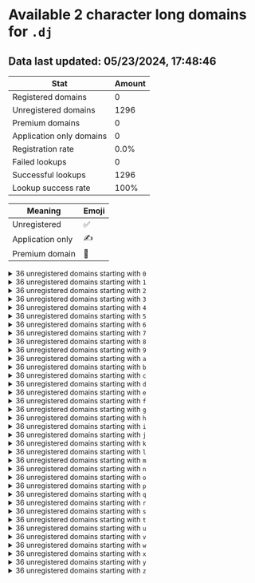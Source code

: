 # Available 2 character long domains for `.dj`

## Data last updated: 05/23/2024, 17:48:46

|Stat|Amount|
|--|--|
|Registered domains|0|
|Unregistered domains|1296|
|Premium domains|0|
|Application only domains|0|
|Registration rate|0.0%|
|Failed lookups|0|
|Successful lookups|1296|
|Lookup success rate|100%|


|Meaning|Emoji|
|--|--|
|Unregistered|:white_check_mark:|
|Application only|:writing_hand:|
|Premium domain|:gem:|

<details>
<summary>36 unregistered domains starting with <bold><code>0</code></bold></summary>

|Type|Domain|
|--|--|
|:white_check_mark:|`00.dj`|
|:white_check_mark:|`01.dj`|
|:white_check_mark:|`02.dj`|
|:white_check_mark:|`03.dj`|
|:white_check_mark:|`04.dj`|
|:white_check_mark:|`05.dj`|
|:white_check_mark:|`06.dj`|
|:white_check_mark:|`07.dj`|
|:white_check_mark:|`08.dj`|
|:white_check_mark:|`09.dj`|
|:white_check_mark:|`0a.dj`|
|:white_check_mark:|`0b.dj`|
|:white_check_mark:|`0c.dj`|
|:white_check_mark:|`0d.dj`|
|:white_check_mark:|`0e.dj`|
|:white_check_mark:|`0f.dj`|
|:white_check_mark:|`0g.dj`|
|:white_check_mark:|`0h.dj`|
|:white_check_mark:|`0i.dj`|
|:white_check_mark:|`0j.dj`|
|:white_check_mark:|`0k.dj`|
|:white_check_mark:|`0l.dj`|
|:white_check_mark:|`0m.dj`|
|:white_check_mark:|`0n.dj`|
|:white_check_mark:|`0o.dj`|
|:white_check_mark:|`0p.dj`|
|:white_check_mark:|`0q.dj`|
|:white_check_mark:|`0r.dj`|
|:white_check_mark:|`0s.dj`|
|:white_check_mark:|`0t.dj`|
|:white_check_mark:|`0u.dj`|
|:white_check_mark:|`0v.dj`|
|:white_check_mark:|`0w.dj`|
|:white_check_mark:|`0x.dj`|
|:white_check_mark:|`0y.dj`|
|:white_check_mark:|`0z.dj`|
</details>
<details>
<summary>36 unregistered domains starting with <bold><code>1</code></bold></summary>

|Type|Domain|
|--|--|
|:white_check_mark:|`10.dj`|
|:white_check_mark:|`11.dj`|
|:white_check_mark:|`12.dj`|
|:white_check_mark:|`13.dj`|
|:white_check_mark:|`14.dj`|
|:white_check_mark:|`15.dj`|
|:white_check_mark:|`16.dj`|
|:white_check_mark:|`17.dj`|
|:white_check_mark:|`18.dj`|
|:white_check_mark:|`19.dj`|
|:white_check_mark:|`1a.dj`|
|:white_check_mark:|`1b.dj`|
|:white_check_mark:|`1c.dj`|
|:white_check_mark:|`1d.dj`|
|:white_check_mark:|`1e.dj`|
|:white_check_mark:|`1f.dj`|
|:white_check_mark:|`1g.dj`|
|:white_check_mark:|`1h.dj`|
|:white_check_mark:|`1i.dj`|
|:white_check_mark:|`1j.dj`|
|:white_check_mark:|`1k.dj`|
|:white_check_mark:|`1l.dj`|
|:white_check_mark:|`1m.dj`|
|:white_check_mark:|`1n.dj`|
|:white_check_mark:|`1o.dj`|
|:white_check_mark:|`1p.dj`|
|:white_check_mark:|`1q.dj`|
|:white_check_mark:|`1r.dj`|
|:white_check_mark:|`1s.dj`|
|:white_check_mark:|`1t.dj`|
|:white_check_mark:|`1u.dj`|
|:white_check_mark:|`1v.dj`|
|:white_check_mark:|`1w.dj`|
|:white_check_mark:|`1x.dj`|
|:white_check_mark:|`1y.dj`|
|:white_check_mark:|`1z.dj`|
</details>
<details>
<summary>36 unregistered domains starting with <bold><code>2</code></bold></summary>

|Type|Domain|
|--|--|
|:white_check_mark:|`20.dj`|
|:white_check_mark:|`21.dj`|
|:white_check_mark:|`22.dj`|
|:white_check_mark:|`23.dj`|
|:white_check_mark:|`24.dj`|
|:white_check_mark:|`25.dj`|
|:white_check_mark:|`26.dj`|
|:white_check_mark:|`27.dj`|
|:white_check_mark:|`28.dj`|
|:white_check_mark:|`29.dj`|
|:white_check_mark:|`2a.dj`|
|:white_check_mark:|`2b.dj`|
|:white_check_mark:|`2c.dj`|
|:white_check_mark:|`2d.dj`|
|:white_check_mark:|`2e.dj`|
|:white_check_mark:|`2f.dj`|
|:white_check_mark:|`2g.dj`|
|:white_check_mark:|`2h.dj`|
|:white_check_mark:|`2i.dj`|
|:white_check_mark:|`2j.dj`|
|:white_check_mark:|`2k.dj`|
|:white_check_mark:|`2l.dj`|
|:white_check_mark:|`2m.dj`|
|:white_check_mark:|`2n.dj`|
|:white_check_mark:|`2o.dj`|
|:white_check_mark:|`2p.dj`|
|:white_check_mark:|`2q.dj`|
|:white_check_mark:|`2r.dj`|
|:white_check_mark:|`2s.dj`|
|:white_check_mark:|`2t.dj`|
|:white_check_mark:|`2u.dj`|
|:white_check_mark:|`2v.dj`|
|:white_check_mark:|`2w.dj`|
|:white_check_mark:|`2x.dj`|
|:white_check_mark:|`2y.dj`|
|:white_check_mark:|`2z.dj`|
</details>
<details>
<summary>36 unregistered domains starting with <bold><code>3</code></bold></summary>

|Type|Domain|
|--|--|
|:white_check_mark:|`30.dj`|
|:white_check_mark:|`31.dj`|
|:white_check_mark:|`32.dj`|
|:white_check_mark:|`33.dj`|
|:white_check_mark:|`34.dj`|
|:white_check_mark:|`35.dj`|
|:white_check_mark:|`36.dj`|
|:white_check_mark:|`37.dj`|
|:white_check_mark:|`38.dj`|
|:white_check_mark:|`39.dj`|
|:white_check_mark:|`3a.dj`|
|:white_check_mark:|`3b.dj`|
|:white_check_mark:|`3c.dj`|
|:white_check_mark:|`3d.dj`|
|:white_check_mark:|`3e.dj`|
|:white_check_mark:|`3f.dj`|
|:white_check_mark:|`3g.dj`|
|:white_check_mark:|`3h.dj`|
|:white_check_mark:|`3i.dj`|
|:white_check_mark:|`3j.dj`|
|:white_check_mark:|`3k.dj`|
|:white_check_mark:|`3l.dj`|
|:white_check_mark:|`3m.dj`|
|:white_check_mark:|`3n.dj`|
|:white_check_mark:|`3o.dj`|
|:white_check_mark:|`3p.dj`|
|:white_check_mark:|`3q.dj`|
|:white_check_mark:|`3r.dj`|
|:white_check_mark:|`3s.dj`|
|:white_check_mark:|`3t.dj`|
|:white_check_mark:|`3u.dj`|
|:white_check_mark:|`3v.dj`|
|:white_check_mark:|`3w.dj`|
|:white_check_mark:|`3x.dj`|
|:white_check_mark:|`3y.dj`|
|:white_check_mark:|`3z.dj`|
</details>
<details>
<summary>36 unregistered domains starting with <bold><code>4</code></bold></summary>

|Type|Domain|
|--|--|
|:white_check_mark:|`40.dj`|
|:white_check_mark:|`41.dj`|
|:white_check_mark:|`42.dj`|
|:white_check_mark:|`43.dj`|
|:white_check_mark:|`44.dj`|
|:white_check_mark:|`45.dj`|
|:white_check_mark:|`46.dj`|
|:white_check_mark:|`47.dj`|
|:white_check_mark:|`48.dj`|
|:white_check_mark:|`49.dj`|
|:white_check_mark:|`4a.dj`|
|:white_check_mark:|`4b.dj`|
|:white_check_mark:|`4c.dj`|
|:white_check_mark:|`4d.dj`|
|:white_check_mark:|`4e.dj`|
|:white_check_mark:|`4f.dj`|
|:white_check_mark:|`4g.dj`|
|:white_check_mark:|`4h.dj`|
|:white_check_mark:|`4i.dj`|
|:white_check_mark:|`4j.dj`|
|:white_check_mark:|`4k.dj`|
|:white_check_mark:|`4l.dj`|
|:white_check_mark:|`4m.dj`|
|:white_check_mark:|`4n.dj`|
|:white_check_mark:|`4o.dj`|
|:white_check_mark:|`4p.dj`|
|:white_check_mark:|`4q.dj`|
|:white_check_mark:|`4r.dj`|
|:white_check_mark:|`4s.dj`|
|:white_check_mark:|`4t.dj`|
|:white_check_mark:|`4u.dj`|
|:white_check_mark:|`4v.dj`|
|:white_check_mark:|`4w.dj`|
|:white_check_mark:|`4x.dj`|
|:white_check_mark:|`4y.dj`|
|:white_check_mark:|`4z.dj`|
</details>
<details>
<summary>36 unregistered domains starting with <bold><code>5</code></bold></summary>

|Type|Domain|
|--|--|
|:white_check_mark:|`50.dj`|
|:white_check_mark:|`51.dj`|
|:white_check_mark:|`52.dj`|
|:white_check_mark:|`53.dj`|
|:white_check_mark:|`54.dj`|
|:white_check_mark:|`55.dj`|
|:white_check_mark:|`56.dj`|
|:white_check_mark:|`57.dj`|
|:white_check_mark:|`58.dj`|
|:white_check_mark:|`59.dj`|
|:white_check_mark:|`5a.dj`|
|:white_check_mark:|`5b.dj`|
|:white_check_mark:|`5c.dj`|
|:white_check_mark:|`5d.dj`|
|:white_check_mark:|`5e.dj`|
|:white_check_mark:|`5f.dj`|
|:white_check_mark:|`5g.dj`|
|:white_check_mark:|`5h.dj`|
|:white_check_mark:|`5i.dj`|
|:white_check_mark:|`5j.dj`|
|:white_check_mark:|`5k.dj`|
|:white_check_mark:|`5l.dj`|
|:white_check_mark:|`5m.dj`|
|:white_check_mark:|`5n.dj`|
|:white_check_mark:|`5o.dj`|
|:white_check_mark:|`5p.dj`|
|:white_check_mark:|`5q.dj`|
|:white_check_mark:|`5r.dj`|
|:white_check_mark:|`5s.dj`|
|:white_check_mark:|`5t.dj`|
|:white_check_mark:|`5u.dj`|
|:white_check_mark:|`5v.dj`|
|:white_check_mark:|`5w.dj`|
|:white_check_mark:|`5x.dj`|
|:white_check_mark:|`5y.dj`|
|:white_check_mark:|`5z.dj`|
</details>
<details>
<summary>36 unregistered domains starting with <bold><code>6</code></bold></summary>

|Type|Domain|
|--|--|
|:white_check_mark:|`60.dj`|
|:white_check_mark:|`61.dj`|
|:white_check_mark:|`62.dj`|
|:white_check_mark:|`63.dj`|
|:white_check_mark:|`64.dj`|
|:white_check_mark:|`65.dj`|
|:white_check_mark:|`66.dj`|
|:white_check_mark:|`67.dj`|
|:white_check_mark:|`68.dj`|
|:white_check_mark:|`69.dj`|
|:white_check_mark:|`6a.dj`|
|:white_check_mark:|`6b.dj`|
|:white_check_mark:|`6c.dj`|
|:white_check_mark:|`6d.dj`|
|:white_check_mark:|`6e.dj`|
|:white_check_mark:|`6f.dj`|
|:white_check_mark:|`6g.dj`|
|:white_check_mark:|`6h.dj`|
|:white_check_mark:|`6i.dj`|
|:white_check_mark:|`6j.dj`|
|:white_check_mark:|`6k.dj`|
|:white_check_mark:|`6l.dj`|
|:white_check_mark:|`6m.dj`|
|:white_check_mark:|`6n.dj`|
|:white_check_mark:|`6o.dj`|
|:white_check_mark:|`6p.dj`|
|:white_check_mark:|`6q.dj`|
|:white_check_mark:|`6r.dj`|
|:white_check_mark:|`6s.dj`|
|:white_check_mark:|`6t.dj`|
|:white_check_mark:|`6u.dj`|
|:white_check_mark:|`6v.dj`|
|:white_check_mark:|`6w.dj`|
|:white_check_mark:|`6x.dj`|
|:white_check_mark:|`6y.dj`|
|:white_check_mark:|`6z.dj`|
</details>
<details>
<summary>36 unregistered domains starting with <bold><code>7</code></bold></summary>

|Type|Domain|
|--|--|
|:white_check_mark:|`70.dj`|
|:white_check_mark:|`71.dj`|
|:white_check_mark:|`72.dj`|
|:white_check_mark:|`73.dj`|
|:white_check_mark:|`74.dj`|
|:white_check_mark:|`75.dj`|
|:white_check_mark:|`76.dj`|
|:white_check_mark:|`77.dj`|
|:white_check_mark:|`78.dj`|
|:white_check_mark:|`79.dj`|
|:white_check_mark:|`7a.dj`|
|:white_check_mark:|`7b.dj`|
|:white_check_mark:|`7c.dj`|
|:white_check_mark:|`7d.dj`|
|:white_check_mark:|`7e.dj`|
|:white_check_mark:|`7f.dj`|
|:white_check_mark:|`7g.dj`|
|:white_check_mark:|`7h.dj`|
|:white_check_mark:|`7i.dj`|
|:white_check_mark:|`7j.dj`|
|:white_check_mark:|`7k.dj`|
|:white_check_mark:|`7l.dj`|
|:white_check_mark:|`7m.dj`|
|:white_check_mark:|`7n.dj`|
|:white_check_mark:|`7o.dj`|
|:white_check_mark:|`7p.dj`|
|:white_check_mark:|`7q.dj`|
|:white_check_mark:|`7r.dj`|
|:white_check_mark:|`7s.dj`|
|:white_check_mark:|`7t.dj`|
|:white_check_mark:|`7u.dj`|
|:white_check_mark:|`7v.dj`|
|:white_check_mark:|`7w.dj`|
|:white_check_mark:|`7x.dj`|
|:white_check_mark:|`7y.dj`|
|:white_check_mark:|`7z.dj`|
</details>
<details>
<summary>36 unregistered domains starting with <bold><code>8</code></bold></summary>

|Type|Domain|
|--|--|
|:white_check_mark:|`80.dj`|
|:white_check_mark:|`81.dj`|
|:white_check_mark:|`82.dj`|
|:white_check_mark:|`83.dj`|
|:white_check_mark:|`84.dj`|
|:white_check_mark:|`85.dj`|
|:white_check_mark:|`86.dj`|
|:white_check_mark:|`87.dj`|
|:white_check_mark:|`88.dj`|
|:white_check_mark:|`89.dj`|
|:white_check_mark:|`8a.dj`|
|:white_check_mark:|`8b.dj`|
|:white_check_mark:|`8c.dj`|
|:white_check_mark:|`8d.dj`|
|:white_check_mark:|`8e.dj`|
|:white_check_mark:|`8f.dj`|
|:white_check_mark:|`8g.dj`|
|:white_check_mark:|`8h.dj`|
|:white_check_mark:|`8i.dj`|
|:white_check_mark:|`8j.dj`|
|:white_check_mark:|`8k.dj`|
|:white_check_mark:|`8l.dj`|
|:white_check_mark:|`8m.dj`|
|:white_check_mark:|`8n.dj`|
|:white_check_mark:|`8o.dj`|
|:white_check_mark:|`8p.dj`|
|:white_check_mark:|`8q.dj`|
|:white_check_mark:|`8r.dj`|
|:white_check_mark:|`8s.dj`|
|:white_check_mark:|`8t.dj`|
|:white_check_mark:|`8u.dj`|
|:white_check_mark:|`8v.dj`|
|:white_check_mark:|`8w.dj`|
|:white_check_mark:|`8x.dj`|
|:white_check_mark:|`8y.dj`|
|:white_check_mark:|`8z.dj`|
</details>
<details>
<summary>36 unregistered domains starting with <bold><code>9</code></bold></summary>

|Type|Domain|
|--|--|
|:white_check_mark:|`90.dj`|
|:white_check_mark:|`91.dj`|
|:white_check_mark:|`92.dj`|
|:white_check_mark:|`93.dj`|
|:white_check_mark:|`94.dj`|
|:white_check_mark:|`95.dj`|
|:white_check_mark:|`96.dj`|
|:white_check_mark:|`97.dj`|
|:white_check_mark:|`98.dj`|
|:white_check_mark:|`99.dj`|
|:white_check_mark:|`9a.dj`|
|:white_check_mark:|`9b.dj`|
|:white_check_mark:|`9c.dj`|
|:white_check_mark:|`9d.dj`|
|:white_check_mark:|`9e.dj`|
|:white_check_mark:|`9f.dj`|
|:white_check_mark:|`9g.dj`|
|:white_check_mark:|`9h.dj`|
|:white_check_mark:|`9i.dj`|
|:white_check_mark:|`9j.dj`|
|:white_check_mark:|`9k.dj`|
|:white_check_mark:|`9l.dj`|
|:white_check_mark:|`9m.dj`|
|:white_check_mark:|`9n.dj`|
|:white_check_mark:|`9o.dj`|
|:white_check_mark:|`9p.dj`|
|:white_check_mark:|`9q.dj`|
|:white_check_mark:|`9r.dj`|
|:white_check_mark:|`9s.dj`|
|:white_check_mark:|`9t.dj`|
|:white_check_mark:|`9u.dj`|
|:white_check_mark:|`9v.dj`|
|:white_check_mark:|`9w.dj`|
|:white_check_mark:|`9x.dj`|
|:white_check_mark:|`9y.dj`|
|:white_check_mark:|`9z.dj`|
</details>
<details>
<summary>36 unregistered domains starting with <bold><code>a</code></bold></summary>

|Type|Domain|
|--|--|
|:white_check_mark:|`a0.dj`|
|:white_check_mark:|`a1.dj`|
|:white_check_mark:|`a2.dj`|
|:white_check_mark:|`a3.dj`|
|:white_check_mark:|`a4.dj`|
|:white_check_mark:|`a5.dj`|
|:white_check_mark:|`a6.dj`|
|:white_check_mark:|`a7.dj`|
|:white_check_mark:|`a8.dj`|
|:white_check_mark:|`a9.dj`|
|:white_check_mark:|`aa.dj`|
|:white_check_mark:|`ab.dj`|
|:white_check_mark:|`ac.dj`|
|:white_check_mark:|`ad.dj`|
|:white_check_mark:|`ae.dj`|
|:white_check_mark:|`af.dj`|
|:white_check_mark:|`ag.dj`|
|:white_check_mark:|`ah.dj`|
|:white_check_mark:|`ai.dj`|
|:white_check_mark:|`aj.dj`|
|:white_check_mark:|`ak.dj`|
|:white_check_mark:|`al.dj`|
|:white_check_mark:|`am.dj`|
|:white_check_mark:|`an.dj`|
|:white_check_mark:|`ao.dj`|
|:white_check_mark:|`ap.dj`|
|:white_check_mark:|`aq.dj`|
|:white_check_mark:|`ar.dj`|
|:white_check_mark:|`as.dj`|
|:white_check_mark:|`at.dj`|
|:white_check_mark:|`au.dj`|
|:white_check_mark:|`av.dj`|
|:white_check_mark:|`aw.dj`|
|:white_check_mark:|`ax.dj`|
|:white_check_mark:|`ay.dj`|
|:white_check_mark:|`az.dj`|
</details>
<details>
<summary>36 unregistered domains starting with <bold><code>b</code></bold></summary>

|Type|Domain|
|--|--|
|:white_check_mark:|`b0.dj`|
|:white_check_mark:|`b1.dj`|
|:white_check_mark:|`b2.dj`|
|:white_check_mark:|`b3.dj`|
|:white_check_mark:|`b4.dj`|
|:white_check_mark:|`b5.dj`|
|:white_check_mark:|`b6.dj`|
|:white_check_mark:|`b7.dj`|
|:white_check_mark:|`b8.dj`|
|:white_check_mark:|`b9.dj`|
|:white_check_mark:|`ba.dj`|
|:white_check_mark:|`bb.dj`|
|:white_check_mark:|`bc.dj`|
|:white_check_mark:|`bd.dj`|
|:white_check_mark:|`be.dj`|
|:white_check_mark:|`bf.dj`|
|:white_check_mark:|`bg.dj`|
|:white_check_mark:|`bh.dj`|
|:white_check_mark:|`bi.dj`|
|:white_check_mark:|`bj.dj`|
|:white_check_mark:|`bk.dj`|
|:white_check_mark:|`bl.dj`|
|:white_check_mark:|`bm.dj`|
|:white_check_mark:|`bn.dj`|
|:white_check_mark:|`bo.dj`|
|:white_check_mark:|`bp.dj`|
|:white_check_mark:|`bq.dj`|
|:white_check_mark:|`br.dj`|
|:white_check_mark:|`bs.dj`|
|:white_check_mark:|`bt.dj`|
|:white_check_mark:|`bu.dj`|
|:white_check_mark:|`bv.dj`|
|:white_check_mark:|`bw.dj`|
|:white_check_mark:|`bx.dj`|
|:white_check_mark:|`by.dj`|
|:white_check_mark:|`bz.dj`|
</details>
<details>
<summary>36 unregistered domains starting with <bold><code>c</code></bold></summary>

|Type|Domain|
|--|--|
|:white_check_mark:|`c0.dj`|
|:white_check_mark:|`c1.dj`|
|:white_check_mark:|`c2.dj`|
|:white_check_mark:|`c3.dj`|
|:white_check_mark:|`c4.dj`|
|:white_check_mark:|`c5.dj`|
|:white_check_mark:|`c6.dj`|
|:white_check_mark:|`c7.dj`|
|:white_check_mark:|`c8.dj`|
|:white_check_mark:|`c9.dj`|
|:white_check_mark:|`ca.dj`|
|:white_check_mark:|`cb.dj`|
|:white_check_mark:|`cc.dj`|
|:white_check_mark:|`cd.dj`|
|:white_check_mark:|`ce.dj`|
|:white_check_mark:|`cf.dj`|
|:white_check_mark:|`cg.dj`|
|:white_check_mark:|`ch.dj`|
|:white_check_mark:|`ci.dj`|
|:white_check_mark:|`cj.dj`|
|:white_check_mark:|`ck.dj`|
|:white_check_mark:|`cl.dj`|
|:white_check_mark:|`cm.dj`|
|:white_check_mark:|`cn.dj`|
|:white_check_mark:|`co.dj`|
|:white_check_mark:|`cp.dj`|
|:white_check_mark:|`cq.dj`|
|:white_check_mark:|`cr.dj`|
|:white_check_mark:|`cs.dj`|
|:white_check_mark:|`ct.dj`|
|:white_check_mark:|`cu.dj`|
|:white_check_mark:|`cv.dj`|
|:white_check_mark:|`cw.dj`|
|:white_check_mark:|`cx.dj`|
|:white_check_mark:|`cy.dj`|
|:white_check_mark:|`cz.dj`|
</details>
<details>
<summary>36 unregistered domains starting with <bold><code>d</code></bold></summary>

|Type|Domain|
|--|--|
|:white_check_mark:|`d0.dj`|
|:white_check_mark:|`d1.dj`|
|:white_check_mark:|`d2.dj`|
|:white_check_mark:|`d3.dj`|
|:white_check_mark:|`d4.dj`|
|:white_check_mark:|`d5.dj`|
|:white_check_mark:|`d6.dj`|
|:white_check_mark:|`d7.dj`|
|:white_check_mark:|`d8.dj`|
|:white_check_mark:|`d9.dj`|
|:white_check_mark:|`da.dj`|
|:white_check_mark:|`db.dj`|
|:white_check_mark:|`dc.dj`|
|:white_check_mark:|`dd.dj`|
|:white_check_mark:|`de.dj`|
|:white_check_mark:|`df.dj`|
|:white_check_mark:|`dg.dj`|
|:white_check_mark:|`dh.dj`|
|:white_check_mark:|`di.dj`|
|:white_check_mark:|`dj.dj`|
|:white_check_mark:|`dk.dj`|
|:white_check_mark:|`dl.dj`|
|:white_check_mark:|`dm.dj`|
|:white_check_mark:|`dn.dj`|
|:white_check_mark:|`do.dj`|
|:white_check_mark:|`dp.dj`|
|:white_check_mark:|`dq.dj`|
|:white_check_mark:|`dr.dj`|
|:white_check_mark:|`ds.dj`|
|:white_check_mark:|`dt.dj`|
|:white_check_mark:|`du.dj`|
|:white_check_mark:|`dv.dj`|
|:white_check_mark:|`dw.dj`|
|:white_check_mark:|`dx.dj`|
|:white_check_mark:|`dy.dj`|
|:white_check_mark:|`dz.dj`|
</details>
<details>
<summary>36 unregistered domains starting with <bold><code>e</code></bold></summary>

|Type|Domain|
|--|--|
|:white_check_mark:|`e0.dj`|
|:white_check_mark:|`e1.dj`|
|:white_check_mark:|`e2.dj`|
|:white_check_mark:|`e3.dj`|
|:white_check_mark:|`e4.dj`|
|:white_check_mark:|`e5.dj`|
|:white_check_mark:|`e6.dj`|
|:white_check_mark:|`e7.dj`|
|:white_check_mark:|`e8.dj`|
|:white_check_mark:|`e9.dj`|
|:white_check_mark:|`ea.dj`|
|:white_check_mark:|`eb.dj`|
|:white_check_mark:|`ec.dj`|
|:white_check_mark:|`ed.dj`|
|:white_check_mark:|`ee.dj`|
|:white_check_mark:|`ef.dj`|
|:white_check_mark:|`eg.dj`|
|:white_check_mark:|`eh.dj`|
|:white_check_mark:|`ei.dj`|
|:white_check_mark:|`ej.dj`|
|:white_check_mark:|`ek.dj`|
|:white_check_mark:|`el.dj`|
|:white_check_mark:|`em.dj`|
|:white_check_mark:|`en.dj`|
|:white_check_mark:|`eo.dj`|
|:white_check_mark:|`ep.dj`|
|:white_check_mark:|`eq.dj`|
|:white_check_mark:|`er.dj`|
|:white_check_mark:|`es.dj`|
|:white_check_mark:|`et.dj`|
|:white_check_mark:|`eu.dj`|
|:white_check_mark:|`ev.dj`|
|:white_check_mark:|`ew.dj`|
|:white_check_mark:|`ex.dj`|
|:white_check_mark:|`ey.dj`|
|:white_check_mark:|`ez.dj`|
</details>
<details>
<summary>36 unregistered domains starting with <bold><code>f</code></bold></summary>

|Type|Domain|
|--|--|
|:white_check_mark:|`f0.dj`|
|:white_check_mark:|`f1.dj`|
|:white_check_mark:|`f2.dj`|
|:white_check_mark:|`f3.dj`|
|:white_check_mark:|`f4.dj`|
|:white_check_mark:|`f5.dj`|
|:white_check_mark:|`f6.dj`|
|:white_check_mark:|`f7.dj`|
|:white_check_mark:|`f8.dj`|
|:white_check_mark:|`f9.dj`|
|:white_check_mark:|`fa.dj`|
|:white_check_mark:|`fb.dj`|
|:white_check_mark:|`fc.dj`|
|:white_check_mark:|`fd.dj`|
|:white_check_mark:|`fe.dj`|
|:white_check_mark:|`ff.dj`|
|:white_check_mark:|`fg.dj`|
|:white_check_mark:|`fh.dj`|
|:white_check_mark:|`fi.dj`|
|:white_check_mark:|`fj.dj`|
|:white_check_mark:|`fk.dj`|
|:white_check_mark:|`fl.dj`|
|:white_check_mark:|`fm.dj`|
|:white_check_mark:|`fn.dj`|
|:white_check_mark:|`fo.dj`|
|:white_check_mark:|`fp.dj`|
|:white_check_mark:|`fq.dj`|
|:white_check_mark:|`fr.dj`|
|:white_check_mark:|`fs.dj`|
|:white_check_mark:|`ft.dj`|
|:white_check_mark:|`fu.dj`|
|:white_check_mark:|`fv.dj`|
|:white_check_mark:|`fw.dj`|
|:white_check_mark:|`fx.dj`|
|:white_check_mark:|`fy.dj`|
|:white_check_mark:|`fz.dj`|
</details>
<details>
<summary>36 unregistered domains starting with <bold><code>g</code></bold></summary>

|Type|Domain|
|--|--|
|:white_check_mark:|`g0.dj`|
|:white_check_mark:|`g1.dj`|
|:white_check_mark:|`g2.dj`|
|:white_check_mark:|`g3.dj`|
|:white_check_mark:|`g4.dj`|
|:white_check_mark:|`g5.dj`|
|:white_check_mark:|`g6.dj`|
|:white_check_mark:|`g7.dj`|
|:white_check_mark:|`g8.dj`|
|:white_check_mark:|`g9.dj`|
|:white_check_mark:|`ga.dj`|
|:white_check_mark:|`gb.dj`|
|:white_check_mark:|`gc.dj`|
|:white_check_mark:|`gd.dj`|
|:white_check_mark:|`ge.dj`|
|:white_check_mark:|`gf.dj`|
|:white_check_mark:|`gg.dj`|
|:white_check_mark:|`gh.dj`|
|:white_check_mark:|`gi.dj`|
|:white_check_mark:|`gj.dj`|
|:white_check_mark:|`gk.dj`|
|:white_check_mark:|`gl.dj`|
|:white_check_mark:|`gm.dj`|
|:white_check_mark:|`gn.dj`|
|:white_check_mark:|`go.dj`|
|:white_check_mark:|`gp.dj`|
|:white_check_mark:|`gq.dj`|
|:white_check_mark:|`gr.dj`|
|:white_check_mark:|`gs.dj`|
|:white_check_mark:|`gt.dj`|
|:white_check_mark:|`gu.dj`|
|:white_check_mark:|`gv.dj`|
|:white_check_mark:|`gw.dj`|
|:white_check_mark:|`gx.dj`|
|:white_check_mark:|`gy.dj`|
|:white_check_mark:|`gz.dj`|
</details>
<details>
<summary>36 unregistered domains starting with <bold><code>h</code></bold></summary>

|Type|Domain|
|--|--|
|:white_check_mark:|`h0.dj`|
|:white_check_mark:|`h1.dj`|
|:white_check_mark:|`h2.dj`|
|:white_check_mark:|`h3.dj`|
|:white_check_mark:|`h4.dj`|
|:white_check_mark:|`h5.dj`|
|:white_check_mark:|`h6.dj`|
|:white_check_mark:|`h7.dj`|
|:white_check_mark:|`h8.dj`|
|:white_check_mark:|`h9.dj`|
|:white_check_mark:|`ha.dj`|
|:white_check_mark:|`hb.dj`|
|:white_check_mark:|`hc.dj`|
|:white_check_mark:|`hd.dj`|
|:white_check_mark:|`he.dj`|
|:white_check_mark:|`hf.dj`|
|:white_check_mark:|`hg.dj`|
|:white_check_mark:|`hh.dj`|
|:white_check_mark:|`hi.dj`|
|:white_check_mark:|`hj.dj`|
|:white_check_mark:|`hk.dj`|
|:white_check_mark:|`hl.dj`|
|:white_check_mark:|`hm.dj`|
|:white_check_mark:|`hn.dj`|
|:white_check_mark:|`ho.dj`|
|:white_check_mark:|`hp.dj`|
|:white_check_mark:|`hq.dj`|
|:white_check_mark:|`hr.dj`|
|:white_check_mark:|`hs.dj`|
|:white_check_mark:|`ht.dj`|
|:white_check_mark:|`hu.dj`|
|:white_check_mark:|`hv.dj`|
|:white_check_mark:|`hw.dj`|
|:white_check_mark:|`hx.dj`|
|:white_check_mark:|`hy.dj`|
|:white_check_mark:|`hz.dj`|
</details>
<details>
<summary>36 unregistered domains starting with <bold><code>i</code></bold></summary>

|Type|Domain|
|--|--|
|:white_check_mark:|`i0.dj`|
|:white_check_mark:|`i1.dj`|
|:white_check_mark:|`i2.dj`|
|:white_check_mark:|`i3.dj`|
|:white_check_mark:|`i4.dj`|
|:white_check_mark:|`i5.dj`|
|:white_check_mark:|`i6.dj`|
|:white_check_mark:|`i7.dj`|
|:white_check_mark:|`i8.dj`|
|:white_check_mark:|`i9.dj`|
|:white_check_mark:|`ia.dj`|
|:white_check_mark:|`ib.dj`|
|:white_check_mark:|`ic.dj`|
|:white_check_mark:|`id.dj`|
|:white_check_mark:|`ie.dj`|
|:white_check_mark:|`if.dj`|
|:white_check_mark:|`ig.dj`|
|:white_check_mark:|`ih.dj`|
|:white_check_mark:|`ii.dj`|
|:white_check_mark:|`ij.dj`|
|:white_check_mark:|`ik.dj`|
|:white_check_mark:|`il.dj`|
|:white_check_mark:|`im.dj`|
|:white_check_mark:|`in.dj`|
|:white_check_mark:|`io.dj`|
|:white_check_mark:|`ip.dj`|
|:white_check_mark:|`iq.dj`|
|:white_check_mark:|`ir.dj`|
|:white_check_mark:|`is.dj`|
|:white_check_mark:|`it.dj`|
|:white_check_mark:|`iu.dj`|
|:white_check_mark:|`iv.dj`|
|:white_check_mark:|`iw.dj`|
|:white_check_mark:|`ix.dj`|
|:white_check_mark:|`iy.dj`|
|:white_check_mark:|`iz.dj`|
</details>
<details>
<summary>36 unregistered domains starting with <bold><code>j</code></bold></summary>

|Type|Domain|
|--|--|
|:white_check_mark:|`j0.dj`|
|:white_check_mark:|`j1.dj`|
|:white_check_mark:|`j2.dj`|
|:white_check_mark:|`j3.dj`|
|:white_check_mark:|`j4.dj`|
|:white_check_mark:|`j5.dj`|
|:white_check_mark:|`j6.dj`|
|:white_check_mark:|`j7.dj`|
|:white_check_mark:|`j8.dj`|
|:white_check_mark:|`j9.dj`|
|:white_check_mark:|`ja.dj`|
|:white_check_mark:|`jb.dj`|
|:white_check_mark:|`jc.dj`|
|:white_check_mark:|`jd.dj`|
|:white_check_mark:|`je.dj`|
|:white_check_mark:|`jf.dj`|
|:white_check_mark:|`jg.dj`|
|:white_check_mark:|`jh.dj`|
|:white_check_mark:|`ji.dj`|
|:white_check_mark:|`jj.dj`|
|:white_check_mark:|`jk.dj`|
|:white_check_mark:|`jl.dj`|
|:white_check_mark:|`jm.dj`|
|:white_check_mark:|`jn.dj`|
|:white_check_mark:|`jo.dj`|
|:white_check_mark:|`jp.dj`|
|:white_check_mark:|`jq.dj`|
|:white_check_mark:|`jr.dj`|
|:white_check_mark:|`js.dj`|
|:white_check_mark:|`jt.dj`|
|:white_check_mark:|`ju.dj`|
|:white_check_mark:|`jv.dj`|
|:white_check_mark:|`jw.dj`|
|:white_check_mark:|`jx.dj`|
|:white_check_mark:|`jy.dj`|
|:white_check_mark:|`jz.dj`|
</details>
<details>
<summary>36 unregistered domains starting with <bold><code>k</code></bold></summary>

|Type|Domain|
|--|--|
|:white_check_mark:|`k0.dj`|
|:white_check_mark:|`k1.dj`|
|:white_check_mark:|`k2.dj`|
|:white_check_mark:|`k3.dj`|
|:white_check_mark:|`k4.dj`|
|:white_check_mark:|`k5.dj`|
|:white_check_mark:|`k6.dj`|
|:white_check_mark:|`k7.dj`|
|:white_check_mark:|`k8.dj`|
|:white_check_mark:|`k9.dj`|
|:white_check_mark:|`ka.dj`|
|:white_check_mark:|`kb.dj`|
|:white_check_mark:|`kc.dj`|
|:white_check_mark:|`kd.dj`|
|:white_check_mark:|`ke.dj`|
|:white_check_mark:|`kf.dj`|
|:white_check_mark:|`kg.dj`|
|:white_check_mark:|`kh.dj`|
|:white_check_mark:|`ki.dj`|
|:white_check_mark:|`kj.dj`|
|:white_check_mark:|`kk.dj`|
|:white_check_mark:|`kl.dj`|
|:white_check_mark:|`km.dj`|
|:white_check_mark:|`kn.dj`|
|:white_check_mark:|`ko.dj`|
|:white_check_mark:|`kp.dj`|
|:white_check_mark:|`kq.dj`|
|:white_check_mark:|`kr.dj`|
|:white_check_mark:|`ks.dj`|
|:white_check_mark:|`kt.dj`|
|:white_check_mark:|`ku.dj`|
|:white_check_mark:|`kv.dj`|
|:white_check_mark:|`kw.dj`|
|:white_check_mark:|`kx.dj`|
|:white_check_mark:|`ky.dj`|
|:white_check_mark:|`kz.dj`|
</details>
<details>
<summary>36 unregistered domains starting with <bold><code>l</code></bold></summary>

|Type|Domain|
|--|--|
|:white_check_mark:|`l0.dj`|
|:white_check_mark:|`l1.dj`|
|:white_check_mark:|`l2.dj`|
|:white_check_mark:|`l3.dj`|
|:white_check_mark:|`l4.dj`|
|:white_check_mark:|`l5.dj`|
|:white_check_mark:|`l6.dj`|
|:white_check_mark:|`l7.dj`|
|:white_check_mark:|`l8.dj`|
|:white_check_mark:|`l9.dj`|
|:white_check_mark:|`la.dj`|
|:white_check_mark:|`lb.dj`|
|:white_check_mark:|`lc.dj`|
|:white_check_mark:|`ld.dj`|
|:white_check_mark:|`le.dj`|
|:white_check_mark:|`lf.dj`|
|:white_check_mark:|`lg.dj`|
|:white_check_mark:|`lh.dj`|
|:white_check_mark:|`li.dj`|
|:white_check_mark:|`lj.dj`|
|:white_check_mark:|`lk.dj`|
|:white_check_mark:|`ll.dj`|
|:white_check_mark:|`lm.dj`|
|:white_check_mark:|`ln.dj`|
|:white_check_mark:|`lo.dj`|
|:white_check_mark:|`lp.dj`|
|:white_check_mark:|`lq.dj`|
|:white_check_mark:|`lr.dj`|
|:white_check_mark:|`ls.dj`|
|:white_check_mark:|`lt.dj`|
|:white_check_mark:|`lu.dj`|
|:white_check_mark:|`lv.dj`|
|:white_check_mark:|`lw.dj`|
|:white_check_mark:|`lx.dj`|
|:white_check_mark:|`ly.dj`|
|:white_check_mark:|`lz.dj`|
</details>
<details>
<summary>36 unregistered domains starting with <bold><code>m</code></bold></summary>

|Type|Domain|
|--|--|
|:white_check_mark:|`m0.dj`|
|:white_check_mark:|`m1.dj`|
|:white_check_mark:|`m2.dj`|
|:white_check_mark:|`m3.dj`|
|:white_check_mark:|`m4.dj`|
|:white_check_mark:|`m5.dj`|
|:white_check_mark:|`m6.dj`|
|:white_check_mark:|`m7.dj`|
|:white_check_mark:|`m8.dj`|
|:white_check_mark:|`m9.dj`|
|:white_check_mark:|`ma.dj`|
|:white_check_mark:|`mb.dj`|
|:white_check_mark:|`mc.dj`|
|:white_check_mark:|`md.dj`|
|:white_check_mark:|`me.dj`|
|:white_check_mark:|`mf.dj`|
|:white_check_mark:|`mg.dj`|
|:white_check_mark:|`mh.dj`|
|:white_check_mark:|`mi.dj`|
|:white_check_mark:|`mj.dj`|
|:white_check_mark:|`mk.dj`|
|:white_check_mark:|`ml.dj`|
|:white_check_mark:|`mm.dj`|
|:white_check_mark:|`mn.dj`|
|:white_check_mark:|`mo.dj`|
|:white_check_mark:|`mp.dj`|
|:white_check_mark:|`mq.dj`|
|:white_check_mark:|`mr.dj`|
|:white_check_mark:|`ms.dj`|
|:white_check_mark:|`mt.dj`|
|:white_check_mark:|`mu.dj`|
|:white_check_mark:|`mv.dj`|
|:white_check_mark:|`mw.dj`|
|:white_check_mark:|`mx.dj`|
|:white_check_mark:|`my.dj`|
|:white_check_mark:|`mz.dj`|
</details>
<details>
<summary>36 unregistered domains starting with <bold><code>n</code></bold></summary>

|Type|Domain|
|--|--|
|:white_check_mark:|`n0.dj`|
|:white_check_mark:|`n1.dj`|
|:white_check_mark:|`n2.dj`|
|:white_check_mark:|`n3.dj`|
|:white_check_mark:|`n4.dj`|
|:white_check_mark:|`n5.dj`|
|:white_check_mark:|`n6.dj`|
|:white_check_mark:|`n7.dj`|
|:white_check_mark:|`n8.dj`|
|:white_check_mark:|`n9.dj`|
|:white_check_mark:|`na.dj`|
|:white_check_mark:|`nb.dj`|
|:white_check_mark:|`nc.dj`|
|:white_check_mark:|`nd.dj`|
|:white_check_mark:|`ne.dj`|
|:white_check_mark:|`nf.dj`|
|:white_check_mark:|`ng.dj`|
|:white_check_mark:|`nh.dj`|
|:white_check_mark:|`ni.dj`|
|:white_check_mark:|`nj.dj`|
|:white_check_mark:|`nk.dj`|
|:white_check_mark:|`nl.dj`|
|:white_check_mark:|`nm.dj`|
|:white_check_mark:|`nn.dj`|
|:white_check_mark:|`no.dj`|
|:white_check_mark:|`np.dj`|
|:white_check_mark:|`nq.dj`|
|:white_check_mark:|`nr.dj`|
|:white_check_mark:|`ns.dj`|
|:white_check_mark:|`nt.dj`|
|:white_check_mark:|`nu.dj`|
|:white_check_mark:|`nv.dj`|
|:white_check_mark:|`nw.dj`|
|:white_check_mark:|`nx.dj`|
|:white_check_mark:|`ny.dj`|
|:white_check_mark:|`nz.dj`|
</details>
<details>
<summary>36 unregistered domains starting with <bold><code>o</code></bold></summary>

|Type|Domain|
|--|--|
|:white_check_mark:|`o0.dj`|
|:white_check_mark:|`o1.dj`|
|:white_check_mark:|`o2.dj`|
|:white_check_mark:|`o3.dj`|
|:white_check_mark:|`o4.dj`|
|:white_check_mark:|`o5.dj`|
|:white_check_mark:|`o6.dj`|
|:white_check_mark:|`o7.dj`|
|:white_check_mark:|`o8.dj`|
|:white_check_mark:|`o9.dj`|
|:white_check_mark:|`oa.dj`|
|:white_check_mark:|`ob.dj`|
|:white_check_mark:|`oc.dj`|
|:white_check_mark:|`od.dj`|
|:white_check_mark:|`oe.dj`|
|:white_check_mark:|`of.dj`|
|:white_check_mark:|`og.dj`|
|:white_check_mark:|`oh.dj`|
|:white_check_mark:|`oi.dj`|
|:white_check_mark:|`oj.dj`|
|:white_check_mark:|`ok.dj`|
|:white_check_mark:|`ol.dj`|
|:white_check_mark:|`om.dj`|
|:white_check_mark:|`on.dj`|
|:white_check_mark:|`oo.dj`|
|:white_check_mark:|`op.dj`|
|:white_check_mark:|`oq.dj`|
|:white_check_mark:|`or.dj`|
|:white_check_mark:|`os.dj`|
|:white_check_mark:|`ot.dj`|
|:white_check_mark:|`ou.dj`|
|:white_check_mark:|`ov.dj`|
|:white_check_mark:|`ow.dj`|
|:white_check_mark:|`ox.dj`|
|:white_check_mark:|`oy.dj`|
|:white_check_mark:|`oz.dj`|
</details>
<details>
<summary>36 unregistered domains starting with <bold><code>p</code></bold></summary>

|Type|Domain|
|--|--|
|:white_check_mark:|`p0.dj`|
|:white_check_mark:|`p1.dj`|
|:white_check_mark:|`p2.dj`|
|:white_check_mark:|`p3.dj`|
|:white_check_mark:|`p4.dj`|
|:white_check_mark:|`p5.dj`|
|:white_check_mark:|`p6.dj`|
|:white_check_mark:|`p7.dj`|
|:white_check_mark:|`p8.dj`|
|:white_check_mark:|`p9.dj`|
|:white_check_mark:|`pa.dj`|
|:white_check_mark:|`pb.dj`|
|:white_check_mark:|`pc.dj`|
|:white_check_mark:|`pd.dj`|
|:white_check_mark:|`pe.dj`|
|:white_check_mark:|`pf.dj`|
|:white_check_mark:|`pg.dj`|
|:white_check_mark:|`ph.dj`|
|:white_check_mark:|`pi.dj`|
|:white_check_mark:|`pj.dj`|
|:white_check_mark:|`pk.dj`|
|:white_check_mark:|`pl.dj`|
|:white_check_mark:|`pm.dj`|
|:white_check_mark:|`pn.dj`|
|:white_check_mark:|`po.dj`|
|:white_check_mark:|`pp.dj`|
|:white_check_mark:|`pq.dj`|
|:white_check_mark:|`pr.dj`|
|:white_check_mark:|`ps.dj`|
|:white_check_mark:|`pt.dj`|
|:white_check_mark:|`pu.dj`|
|:white_check_mark:|`pv.dj`|
|:white_check_mark:|`pw.dj`|
|:white_check_mark:|`px.dj`|
|:white_check_mark:|`py.dj`|
|:white_check_mark:|`pz.dj`|
</details>
<details>
<summary>36 unregistered domains starting with <bold><code>q</code></bold></summary>

|Type|Domain|
|--|--|
|:white_check_mark:|`q0.dj`|
|:white_check_mark:|`q1.dj`|
|:white_check_mark:|`q2.dj`|
|:white_check_mark:|`q3.dj`|
|:white_check_mark:|`q4.dj`|
|:white_check_mark:|`q5.dj`|
|:white_check_mark:|`q6.dj`|
|:white_check_mark:|`q7.dj`|
|:white_check_mark:|`q8.dj`|
|:white_check_mark:|`q9.dj`|
|:white_check_mark:|`qa.dj`|
|:white_check_mark:|`qb.dj`|
|:white_check_mark:|`qc.dj`|
|:white_check_mark:|`qd.dj`|
|:white_check_mark:|`qe.dj`|
|:white_check_mark:|`qf.dj`|
|:white_check_mark:|`qg.dj`|
|:white_check_mark:|`qh.dj`|
|:white_check_mark:|`qi.dj`|
|:white_check_mark:|`qj.dj`|
|:white_check_mark:|`qk.dj`|
|:white_check_mark:|`ql.dj`|
|:white_check_mark:|`qm.dj`|
|:white_check_mark:|`qn.dj`|
|:white_check_mark:|`qo.dj`|
|:white_check_mark:|`qp.dj`|
|:white_check_mark:|`qq.dj`|
|:white_check_mark:|`qr.dj`|
|:white_check_mark:|`qs.dj`|
|:white_check_mark:|`qt.dj`|
|:white_check_mark:|`qu.dj`|
|:white_check_mark:|`qv.dj`|
|:white_check_mark:|`qw.dj`|
|:white_check_mark:|`qx.dj`|
|:white_check_mark:|`qy.dj`|
|:white_check_mark:|`qz.dj`|
</details>
<details>
<summary>36 unregistered domains starting with <bold><code>r</code></bold></summary>

|Type|Domain|
|--|--|
|:white_check_mark:|`r0.dj`|
|:white_check_mark:|`r1.dj`|
|:white_check_mark:|`r2.dj`|
|:white_check_mark:|`r3.dj`|
|:white_check_mark:|`r4.dj`|
|:white_check_mark:|`r5.dj`|
|:white_check_mark:|`r6.dj`|
|:white_check_mark:|`r7.dj`|
|:white_check_mark:|`r8.dj`|
|:white_check_mark:|`r9.dj`|
|:white_check_mark:|`ra.dj`|
|:white_check_mark:|`rb.dj`|
|:white_check_mark:|`rc.dj`|
|:white_check_mark:|`rd.dj`|
|:white_check_mark:|`re.dj`|
|:white_check_mark:|`rf.dj`|
|:white_check_mark:|`rg.dj`|
|:white_check_mark:|`rh.dj`|
|:white_check_mark:|`ri.dj`|
|:white_check_mark:|`rj.dj`|
|:white_check_mark:|`rk.dj`|
|:white_check_mark:|`rl.dj`|
|:white_check_mark:|`rm.dj`|
|:white_check_mark:|`rn.dj`|
|:white_check_mark:|`ro.dj`|
|:white_check_mark:|`rp.dj`|
|:white_check_mark:|`rq.dj`|
|:white_check_mark:|`rr.dj`|
|:white_check_mark:|`rs.dj`|
|:white_check_mark:|`rt.dj`|
|:white_check_mark:|`ru.dj`|
|:white_check_mark:|`rv.dj`|
|:white_check_mark:|`rw.dj`|
|:white_check_mark:|`rx.dj`|
|:white_check_mark:|`ry.dj`|
|:white_check_mark:|`rz.dj`|
</details>
<details>
<summary>36 unregistered domains starting with <bold><code>s</code></bold></summary>

|Type|Domain|
|--|--|
|:white_check_mark:|`s0.dj`|
|:white_check_mark:|`s1.dj`|
|:white_check_mark:|`s2.dj`|
|:white_check_mark:|`s3.dj`|
|:white_check_mark:|`s4.dj`|
|:white_check_mark:|`s5.dj`|
|:white_check_mark:|`s6.dj`|
|:white_check_mark:|`s7.dj`|
|:white_check_mark:|`s8.dj`|
|:white_check_mark:|`s9.dj`|
|:white_check_mark:|`sa.dj`|
|:white_check_mark:|`sb.dj`|
|:white_check_mark:|`sc.dj`|
|:white_check_mark:|`sd.dj`|
|:white_check_mark:|`se.dj`|
|:white_check_mark:|`sf.dj`|
|:white_check_mark:|`sg.dj`|
|:white_check_mark:|`sh.dj`|
|:white_check_mark:|`si.dj`|
|:white_check_mark:|`sj.dj`|
|:white_check_mark:|`sk.dj`|
|:white_check_mark:|`sl.dj`|
|:white_check_mark:|`sm.dj`|
|:white_check_mark:|`sn.dj`|
|:white_check_mark:|`so.dj`|
|:white_check_mark:|`sp.dj`|
|:white_check_mark:|`sq.dj`|
|:white_check_mark:|`sr.dj`|
|:white_check_mark:|`ss.dj`|
|:white_check_mark:|`st.dj`|
|:white_check_mark:|`su.dj`|
|:white_check_mark:|`sv.dj`|
|:white_check_mark:|`sw.dj`|
|:white_check_mark:|`sx.dj`|
|:white_check_mark:|`sy.dj`|
|:white_check_mark:|`sz.dj`|
</details>
<details>
<summary>36 unregistered domains starting with <bold><code>t</code></bold></summary>

|Type|Domain|
|--|--|
|:white_check_mark:|`t0.dj`|
|:white_check_mark:|`t1.dj`|
|:white_check_mark:|`t2.dj`|
|:white_check_mark:|`t3.dj`|
|:white_check_mark:|`t4.dj`|
|:white_check_mark:|`t5.dj`|
|:white_check_mark:|`t6.dj`|
|:white_check_mark:|`t7.dj`|
|:white_check_mark:|`t8.dj`|
|:white_check_mark:|`t9.dj`|
|:white_check_mark:|`ta.dj`|
|:white_check_mark:|`tb.dj`|
|:white_check_mark:|`tc.dj`|
|:white_check_mark:|`td.dj`|
|:white_check_mark:|`te.dj`|
|:white_check_mark:|`tf.dj`|
|:white_check_mark:|`tg.dj`|
|:white_check_mark:|`th.dj`|
|:white_check_mark:|`ti.dj`|
|:white_check_mark:|`tj.dj`|
|:white_check_mark:|`tk.dj`|
|:white_check_mark:|`tl.dj`|
|:white_check_mark:|`tm.dj`|
|:white_check_mark:|`tn.dj`|
|:white_check_mark:|`to.dj`|
|:white_check_mark:|`tp.dj`|
|:white_check_mark:|`tq.dj`|
|:white_check_mark:|`tr.dj`|
|:white_check_mark:|`ts.dj`|
|:white_check_mark:|`tt.dj`|
|:white_check_mark:|`tu.dj`|
|:white_check_mark:|`tv.dj`|
|:white_check_mark:|`tw.dj`|
|:white_check_mark:|`tx.dj`|
|:white_check_mark:|`ty.dj`|
|:white_check_mark:|`tz.dj`|
</details>
<details>
<summary>36 unregistered domains starting with <bold><code>u</code></bold></summary>

|Type|Domain|
|--|--|
|:white_check_mark:|`u0.dj`|
|:white_check_mark:|`u1.dj`|
|:white_check_mark:|`u2.dj`|
|:white_check_mark:|`u3.dj`|
|:white_check_mark:|`u4.dj`|
|:white_check_mark:|`u5.dj`|
|:white_check_mark:|`u6.dj`|
|:white_check_mark:|`u7.dj`|
|:white_check_mark:|`u8.dj`|
|:white_check_mark:|`u9.dj`|
|:white_check_mark:|`ua.dj`|
|:white_check_mark:|`ub.dj`|
|:white_check_mark:|`uc.dj`|
|:white_check_mark:|`ud.dj`|
|:white_check_mark:|`ue.dj`|
|:white_check_mark:|`uf.dj`|
|:white_check_mark:|`ug.dj`|
|:white_check_mark:|`uh.dj`|
|:white_check_mark:|`ui.dj`|
|:white_check_mark:|`uj.dj`|
|:white_check_mark:|`uk.dj`|
|:white_check_mark:|`ul.dj`|
|:white_check_mark:|`um.dj`|
|:white_check_mark:|`un.dj`|
|:white_check_mark:|`uo.dj`|
|:white_check_mark:|`up.dj`|
|:white_check_mark:|`uq.dj`|
|:white_check_mark:|`ur.dj`|
|:white_check_mark:|`us.dj`|
|:white_check_mark:|`ut.dj`|
|:white_check_mark:|`uu.dj`|
|:white_check_mark:|`uv.dj`|
|:white_check_mark:|`uw.dj`|
|:white_check_mark:|`ux.dj`|
|:white_check_mark:|`uy.dj`|
|:white_check_mark:|`uz.dj`|
</details>
<details>
<summary>36 unregistered domains starting with <bold><code>v</code></bold></summary>

|Type|Domain|
|--|--|
|:white_check_mark:|`v0.dj`|
|:white_check_mark:|`v1.dj`|
|:white_check_mark:|`v2.dj`|
|:white_check_mark:|`v3.dj`|
|:white_check_mark:|`v4.dj`|
|:white_check_mark:|`v5.dj`|
|:white_check_mark:|`v6.dj`|
|:white_check_mark:|`v7.dj`|
|:white_check_mark:|`v8.dj`|
|:white_check_mark:|`v9.dj`|
|:white_check_mark:|`va.dj`|
|:white_check_mark:|`vb.dj`|
|:white_check_mark:|`vc.dj`|
|:white_check_mark:|`vd.dj`|
|:white_check_mark:|`ve.dj`|
|:white_check_mark:|`vf.dj`|
|:white_check_mark:|`vg.dj`|
|:white_check_mark:|`vh.dj`|
|:white_check_mark:|`vi.dj`|
|:white_check_mark:|`vj.dj`|
|:white_check_mark:|`vk.dj`|
|:white_check_mark:|`vl.dj`|
|:white_check_mark:|`vm.dj`|
|:white_check_mark:|`vn.dj`|
|:white_check_mark:|`vo.dj`|
|:white_check_mark:|`vp.dj`|
|:white_check_mark:|`vq.dj`|
|:white_check_mark:|`vr.dj`|
|:white_check_mark:|`vs.dj`|
|:white_check_mark:|`vt.dj`|
|:white_check_mark:|`vu.dj`|
|:white_check_mark:|`vv.dj`|
|:white_check_mark:|`vw.dj`|
|:white_check_mark:|`vx.dj`|
|:white_check_mark:|`vy.dj`|
|:white_check_mark:|`vz.dj`|
</details>
<details>
<summary>36 unregistered domains starting with <bold><code>w</code></bold></summary>

|Type|Domain|
|--|--|
|:white_check_mark:|`w0.dj`|
|:white_check_mark:|`w1.dj`|
|:white_check_mark:|`w2.dj`|
|:white_check_mark:|`w3.dj`|
|:white_check_mark:|`w4.dj`|
|:white_check_mark:|`w5.dj`|
|:white_check_mark:|`w6.dj`|
|:white_check_mark:|`w7.dj`|
|:white_check_mark:|`w8.dj`|
|:white_check_mark:|`w9.dj`|
|:white_check_mark:|`wa.dj`|
|:white_check_mark:|`wb.dj`|
|:white_check_mark:|`wc.dj`|
|:white_check_mark:|`wd.dj`|
|:white_check_mark:|`we.dj`|
|:white_check_mark:|`wf.dj`|
|:white_check_mark:|`wg.dj`|
|:white_check_mark:|`wh.dj`|
|:white_check_mark:|`wi.dj`|
|:white_check_mark:|`wj.dj`|
|:white_check_mark:|`wk.dj`|
|:white_check_mark:|`wl.dj`|
|:white_check_mark:|`wm.dj`|
|:white_check_mark:|`wn.dj`|
|:white_check_mark:|`wo.dj`|
|:white_check_mark:|`wp.dj`|
|:white_check_mark:|`wq.dj`|
|:white_check_mark:|`wr.dj`|
|:white_check_mark:|`ws.dj`|
|:white_check_mark:|`wt.dj`|
|:white_check_mark:|`wu.dj`|
|:white_check_mark:|`wv.dj`|
|:white_check_mark:|`ww.dj`|
|:white_check_mark:|`wx.dj`|
|:white_check_mark:|`wy.dj`|
|:white_check_mark:|`wz.dj`|
</details>
<details>
<summary>36 unregistered domains starting with <bold><code>x</code></bold></summary>

|Type|Domain|
|--|--|
|:white_check_mark:|`x0.dj`|
|:white_check_mark:|`x1.dj`|
|:white_check_mark:|`x2.dj`|
|:white_check_mark:|`x3.dj`|
|:white_check_mark:|`x4.dj`|
|:white_check_mark:|`x5.dj`|
|:white_check_mark:|`x6.dj`|
|:white_check_mark:|`x7.dj`|
|:white_check_mark:|`x8.dj`|
|:white_check_mark:|`x9.dj`|
|:white_check_mark:|`xa.dj`|
|:white_check_mark:|`xb.dj`|
|:white_check_mark:|`xc.dj`|
|:white_check_mark:|`xd.dj`|
|:white_check_mark:|`xe.dj`|
|:white_check_mark:|`xf.dj`|
|:white_check_mark:|`xg.dj`|
|:white_check_mark:|`xh.dj`|
|:white_check_mark:|`xi.dj`|
|:white_check_mark:|`xj.dj`|
|:white_check_mark:|`xk.dj`|
|:white_check_mark:|`xl.dj`|
|:white_check_mark:|`xm.dj`|
|:white_check_mark:|`xn.dj`|
|:white_check_mark:|`xo.dj`|
|:white_check_mark:|`xp.dj`|
|:white_check_mark:|`xq.dj`|
|:white_check_mark:|`xr.dj`|
|:white_check_mark:|`xs.dj`|
|:white_check_mark:|`xt.dj`|
|:white_check_mark:|`xu.dj`|
|:white_check_mark:|`xv.dj`|
|:white_check_mark:|`xw.dj`|
|:white_check_mark:|`xx.dj`|
|:white_check_mark:|`xy.dj`|
|:white_check_mark:|`xz.dj`|
</details>
<details>
<summary>36 unregistered domains starting with <bold><code>y</code></bold></summary>

|Type|Domain|
|--|--|
|:white_check_mark:|`y0.dj`|
|:white_check_mark:|`y1.dj`|
|:white_check_mark:|`y2.dj`|
|:white_check_mark:|`y3.dj`|
|:white_check_mark:|`y4.dj`|
|:white_check_mark:|`y5.dj`|
|:white_check_mark:|`y6.dj`|
|:white_check_mark:|`y7.dj`|
|:white_check_mark:|`y8.dj`|
|:white_check_mark:|`y9.dj`|
|:white_check_mark:|`ya.dj`|
|:white_check_mark:|`yb.dj`|
|:white_check_mark:|`yc.dj`|
|:white_check_mark:|`yd.dj`|
|:white_check_mark:|`ye.dj`|
|:white_check_mark:|`yf.dj`|
|:white_check_mark:|`yg.dj`|
|:white_check_mark:|`yh.dj`|
|:white_check_mark:|`yi.dj`|
|:white_check_mark:|`yj.dj`|
|:white_check_mark:|`yk.dj`|
|:white_check_mark:|`yl.dj`|
|:white_check_mark:|`ym.dj`|
|:white_check_mark:|`yn.dj`|
|:white_check_mark:|`yo.dj`|
|:white_check_mark:|`yp.dj`|
|:white_check_mark:|`yq.dj`|
|:white_check_mark:|`yr.dj`|
|:white_check_mark:|`ys.dj`|
|:white_check_mark:|`yt.dj`|
|:white_check_mark:|`yu.dj`|
|:white_check_mark:|`yv.dj`|
|:white_check_mark:|`yw.dj`|
|:white_check_mark:|`yx.dj`|
|:white_check_mark:|`yy.dj`|
|:white_check_mark:|`yz.dj`|
</details>
<details>
<summary>36 unregistered domains starting with <bold><code>z</code></bold></summary>

|Type|Domain|
|--|--|
|:white_check_mark:|`z0.dj`|
|:white_check_mark:|`z1.dj`|
|:white_check_mark:|`z2.dj`|
|:white_check_mark:|`z3.dj`|
|:white_check_mark:|`z4.dj`|
|:white_check_mark:|`z5.dj`|
|:white_check_mark:|`z6.dj`|
|:white_check_mark:|`z7.dj`|
|:white_check_mark:|`z8.dj`|
|:white_check_mark:|`z9.dj`|
|:white_check_mark:|`za.dj`|
|:white_check_mark:|`zb.dj`|
|:white_check_mark:|`zc.dj`|
|:white_check_mark:|`zd.dj`|
|:white_check_mark:|`ze.dj`|
|:white_check_mark:|`zf.dj`|
|:white_check_mark:|`zg.dj`|
|:white_check_mark:|`zh.dj`|
|:white_check_mark:|`zi.dj`|
|:white_check_mark:|`zj.dj`|
|:white_check_mark:|`zk.dj`|
|:white_check_mark:|`zl.dj`|
|:white_check_mark:|`zm.dj`|
|:white_check_mark:|`zn.dj`|
|:white_check_mark:|`zo.dj`|
|:white_check_mark:|`zp.dj`|
|:white_check_mark:|`zq.dj`|
|:white_check_mark:|`zr.dj`|
|:white_check_mark:|`zs.dj`|
|:white_check_mark:|`zt.dj`|
|:white_check_mark:|`zu.dj`|
|:white_check_mark:|`zv.dj`|
|:white_check_mark:|`zw.dj`|
|:white_check_mark:|`zx.dj`|
|:white_check_mark:|`zy.dj`|
|:white_check_mark:|`zz.dj`|
</details>
